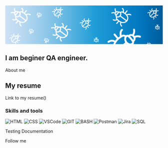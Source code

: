 [![Header](https://github.com/barbater/barbater/blob/main/assets/bugs.png)](https://www.linkedin.com/in/barbater/)

## I am beginer QA engineer.

About me

## My resume

Link to my resume()

### Skills and tools

![HTML](https://img.shields.io/badge/HTML-black?style=for-the-badge&logo=html)
![CSS](https://img.shields.io/badge/CSS-black?style=for-the-badge&logo=css)
![VSCode](https://img.shields.io/badge/VSCode-black?style=for-the-badge&logo=visualstudiocode)
![GIT](https://img.shields.io/badge/GIT-black?style=for-the-badge&logo=git)
![BASH](https://img.shields.io/badge/BASH-black?style=for-the-badge&logo=bash)
![Postman](https://img.shields.io/badge/Postman-black?style=for-the-badge&logo=postman)
![Jira](https://img.shields.io/badge/Jira-black?style=for-the-badge&logo=jira)
![SQL](https://img.shields.io/badge/PostgreSQL-black?style=for-the-badge&logo=PostgreSQL)

Testing Documentation

Follow me
